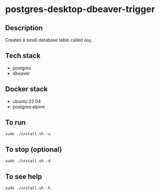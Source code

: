 # postgres-desktop-dbeaver-trigger

## Description
Creates a small database table
called `dog`.

## Tech stack
- postgres
- dbeaver

## Docker stack
- ubuntu:22.04
- postgres:alpine

## To run
`sudo ./install.sh -u`

## To stop (optional)
`sudo ./install.sh -d`

## To see help
`sudo ./install.sh -h`
